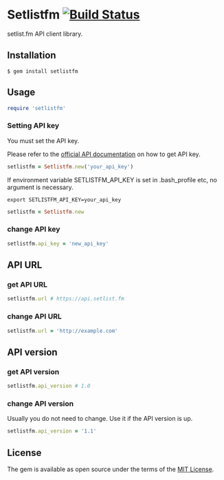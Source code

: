 # Setlistfm [![Build Status](https://travis-ci.org/hondallica/ruby-setlistfm.svg?branch=master)](https://travis-ci.org/hondallica/ruby-setlistfm)

setlist.fm API client library.

## Installation

    $ gem install setlistfm

## Usage

```ruby
require 'setlistfm'
```

### Setting API key
You must set the API key.

Please refer to the [official API documentation](https://api.setlist.fm/docs/1.0/index.html) on how to get API key.

```ruby
setlistfm = Setlistfm.new('your_api_key')
```

If environment variable SETLISTFM_API_KEY is set in .bash_profile etc, no argument is necessary.

    export SETLISTFM_API_KEY=your_api_key

```ruby
setlistfm = Setlistfm.new
```

### change API key

```ruby
setlistfm.api_key = 'new_api_key'
```

## API URL
### get API URL
```ruby
setlistfm.url # https://api.setlist.fm
```

### change API URL
```ruby
setlistfm.url = 'http://example.com'
```

## API version
### get API version
```ruby
setlistfm.api_version # 1.0
```

### change API version
Usually you do not need to change. Use it if the API version is up.

```ruby
setlistfm.api_version = '1.1'
```

## License

The gem is available as open source under the terms of the [MIT License](http://opensource.org/licenses/MIT).
